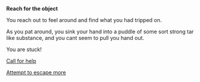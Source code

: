 **Reach for the object**

You reach out to feel around and find what you had tripped on.

As you pat around, you sink your hand into a puddle of some sort strong tar like substance, and you cant seem to pull you hand out.

You are stuck!

[Call for help](/closed-eyes/call-for-help.md)


[Attempt to escape more]()